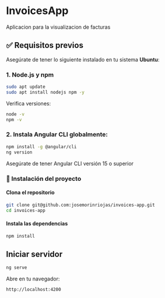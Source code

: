# InvoicesApp
Aplicacion para la visualizacion de facturas


## ✅ Requisitos previos

Asegúrate de tener lo siguiente instalado en tu sistema **Ubuntu**:

### 1. Node.js y npm

```bash
sudo apt update
sudo apt install nodejs npm -y
```

Verifica versiones:
```bash
node -v
npm -v
```

### 2. Instala Angular CLI globalmente:
```bash
npm install -g @angular/cli
ng version

```
Asegúrate de tener Angular CLI versión 15 o superior


### 🚀 Instalación del proyecto


#### Clona el repositorio
```bash
git clone git@github.com:josemorinriojas/invoices-app.git
cd invoices-app
```

#### Instala las dependencias
```bash
npm install
```


## Iniciar servidor

```bash
ng serve
```

Abre en tu navegador:
```bash
http://localhost:4200
```